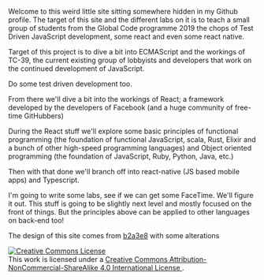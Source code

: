 Welcome to this weird little site sitting somewhere hidden in my Github profile.
The target of this site and the different labs on it is to teach a small group
of students from the Global Code programme 2019 the chops of Test Driven
JavaScript development, some react and even some react native.

Target of this project is to dive a bit into ECMAScript and the workings of
TC-39, the current existing group of lobbyists and developers that work on the
continued development of JavaScript.

Do some test driven development too.

From there we'll dive a bit into the workings of React; a framework developed
by the developers of Facebook (and a huge community of free-time GitHubbers)

During the React stuff we'll explore some basic principles of functional
programming (the foundation of functional JavaScript, scala, Rust, Elixir and
a bunch of other high-speed programming languages) and Object oriented
programming (the foundation of JavaScript, Ruby, Python, Java, etc.)

Then with that done we'll branch off into react-native (JS based mobile apps)
and Typescript.

I'm going to write some labs, see if we can get some FaceTime. We'll figure
it out. This stuff is going to be slightly next level and mostly focused on
the front of things. But the principles above can be applied to other
languages on back-end too!

The design of this site comes from [b2a3e8][theme site] with some alterations

<a rel="license" href="http://creativecommons.org/licenses/by-nc-sa/4.0/">
  <img alt="Creative Commons License" style="border-width:0" src="https://i.creativecommons.org/l/by-nc-sa/4.0/88x31.png" />
</a><br />
This work is licensed under a
<a rel="license" href="http://creativecommons.org/licenses/by-nc-sa/4.0/">
  Creative Commons Attribution-NonCommercial-ShareAlike 4.0 International License
</a>.

[theme site]: https://github.com/b2a3e8/jekyll-theme-console
